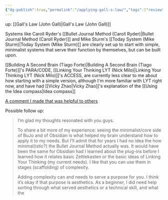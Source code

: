 ```yaml
---
{"dg-publish":true,"permalink":"/applying-gall-s-law/","tags":["review"]}
---
```


up: [[Gall's Law (John Gall)\|Gall's Law (John Gall)]]

Systems like Caroll Ryder's [[Bullet Journal Method (Caroll Ryder)\|Bullet Journal Method (Caroll Ryder)]] and Mike Sturm's [[Today System (Mike Sturm)\|Today System (Mike Sturm)]] are clearly set up to start with simple, minimalist systems that serve their function by themselves, but can be built upon. 

[[Building A Second Brain (Tiago Forte)\|Building A Second Brain (Tiago Forte)]]'s PARA/CODE, [[Linking Your Thinking LYT (Nick Milo)\|Linking Your Thinking LYT (Nick Milo)]]'s ACCESS, are currently less clear to me about how starting with a simple version, although I'm more familiar with LYT right now, and have had [[Vicky Zhao\|Vicky Zhao]]'s explanation of the [[Using the Idea compass\|Idea compass]] 


[A comment I made that was helpful to others]([https://www.reddit.com/r/ObsidianMD/comments/13hizlu/unpopular_opinion_a_lot_of_obsidian_community/jk6461s/?utm_source=share&utm_medium=ios_app&utm_name=ioscss&utm_content=1&utm_term=1&context=3)

Possible follow up:
> I’m glad my thoughts resonated with you guys. 
> 
> To share a bit more of my experience: seeing the minimalist/core side of BuJo and of Obsidian is what helped my brain understand how to apply it to my needs. But I’ll admit that for years I had no idea the how minimal(istic?) the Bullet Journal Method actually was. It would have been the same for Obsidian had I learned about the plug-ins before I learned how it relates basic Zettlekasten or the basic ideas of Linking Your Thinking (my current needs). I like that you can use them in stages (scaffolding) of complexity. 
> 
> Adding complexity can and needs to serve a purpose for you. I think it’s okay if that purpose is aesthetics. As a beginner, I did need help sorting through what served aesthetics or a technical skill, and what the 